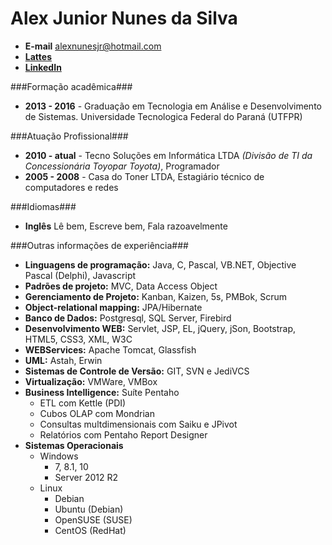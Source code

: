 Alex Junior Nunes da Silva
==========================
* **E-mail** [alexnunesjr@hotmail.com](mailto:alexnunesjr@hotmail.com "E-mail")
* **[Lattes](http://lattes.cnpq.br/6797737813785305 "Lattes")**
* **[LinkedIn](https://br.linkedin.com/pub/alex-junior-nunes-da-silva/52/530/40)**

###Formação acadêmica###
* **2013 - 2016** - Graduação em Tecnologia em Análise e Desenvolvimento de Sistemas. Universidade Tecnologica Federal do Paraná (UTFPR)

###Atuação Profissional###
* **2010 - atual** - Tecno Soluções em Informática LTDA *(Divisão de TI da Concessionária Toyopar Toyota)*, Programador
* **2005 - 2008** - Casa do Toner LTDA, Estagiário técnico de computadores e redes

###Idiomas###
* **Inglês** Lê bem, Escreve bem, Fala razoavelmente

###Outras informações de experiência###
* **Linguagens de programação:** Java, C, Pascal, VB.NET, Objective Pascal (Delphi), Javascript
* **Padrões de projeto:** MVC, Data Access Object
* **Gerenciamento de Projeto:** Kanban, Kaizen, 5s, PMBok, Scrum
* **Object-relational mapping:** JPA/Hibernate
* **Banco de Dados:** Postgresql, SQL Server, Firebird
* **Desenvolvimento WEB:** Servlet, JSP, EL, jQuery, jSon, Bootstrap, HTML5, CSS3, XML, W3C
* **WEBServices:** Apache Tomcat, Glassfish
* **UML:** Astah, Erwin
* **Sistemas de Controle de Versão:** GIT, SVN e JediVCS
* **Virtualização:** VMWare, VMBox
* **Business Intelligence:** Suíte Pentaho
    * ETL com Kettle (PDI)
    * Cubos OLAP com Mondrian
    * Consultas multdimensionais com Saiku e JPivot
    * Relatórios com Pentaho Report Designer
* **Sistemas Operacionais** 
    * Windows
        * 7, 8.1, 10
        * Server 2012 R2
    * Linux
        * Debian        
        * Ubuntu (Debian)
        * OpenSUSE (SUSE)
        * CentOS (RedHat)
